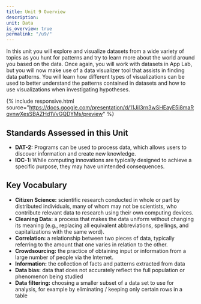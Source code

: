 ```yaml
---
title: Unit 9 Overview
description:
unit: Data
is_overview: true
permalink: "/u9/"
---
```


In this unit you will explore and visualize datasets from a wide variety of topics as you hunt for patterns and try to learn more about the world around you based on the data. Once again, you will work with datasets in App Lab, but you will now make use of a data visualizer tool that assists in finding data patterns. You will learn how different types of visualizations can be used to better understand the patterns contained in datasets and how to use visualizations when investigating hypotheses.

{% include responsive.html source="https://docs.google.com/presentation/d/11JiI3rn3wSHEayE5i8maRqvnwXesSBAZHd1VvGQDYMs/preview" %}

## Standards Assessed in this Unit

- **DAT-2:** Programs can be used to process data, which allows users to discover information and create new knowledge.
- **IOC-1:** While computing innovations are typically designed to achieve a specific purpose, they may have unintended consequences.

## Key Vocabulary

- **Citizen Science:** scientific research conducted in whole or part by distributed individuals, many of whom may not be scientists, who contribute relevant data to research using their own computing devices.
- **Cleaning Data:** a process that makes the data uniform without changing its meaning (e.g., replacing all equivalent abbreviations, spellings, and capitalizations with the same word).
- **Correlation:** a relationship between two pieces of data, typically referring to the amount that one varies in relation to the other.
- **Crowdsourcing:** the practice of obtaining input or information from a large number of people via the Internet.
- **Information:** the collection of facts and patterns extracted from data
- **Data bias:** data that does not accurately reflect the full population or phenomenon being studied
- **Data filtering:** choosing a smaller subset of a data set to use for analysis, for example by eliminating / keeping only certain rows in a table
